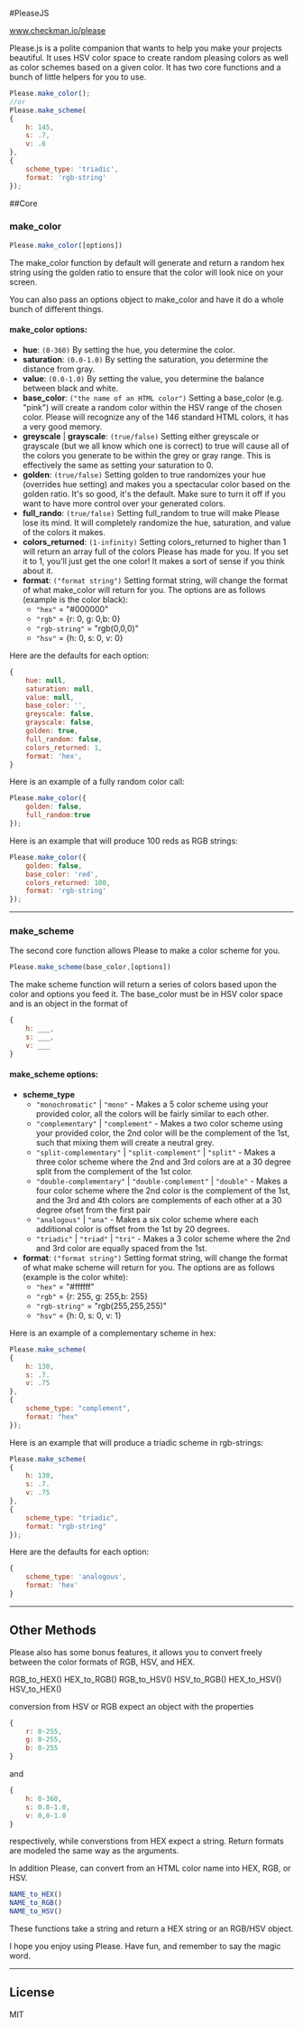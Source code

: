 #PleaseJS

www.checkman.io/please

Please.js is a polite companion that wants to help you make your projects beautiful.  It uses HSV color space to create random pleasing colors as well as color schemes based on a given color.
It has two core functions and a bunch of little helpers for you to use.


```js
Please.make_color();
//or
Please.make_scheme(
{
	h: 145,
	s: .7,
	v: .6
},
{
	scheme_type: 'triadic',
	format: 'rgb-string'
});
```

##Core

### make_color

```js
Please.make_color([options])
```

The make_color function by default will generate and return a random hex string using the golden ratio to ensure that the color will look nice on your screen.

You can also pass an options object to make_color and have it do a whole bunch of different things.

#### make_color options:

 * **hue**: `(0-360)` By setting the hue, you determine the color.
 * **saturation**: `(0.0-1.0)` By setting the saturation, you determine the distance from gray.
 * **value**: `(0.0-1.0)` By setting the value, you determine the balance between black and white.
 * **base_color**: `("the name of an HTML color")` Setting a base_color (e.g. "pink") will create a random color within the HSV range of the chosen color. Please will recognize any of the 146 standard HTML colors, it has a very good memory.
 * **greyscale** | **grayscale**: `(true/false)` Setting either greyscale or grayscale (but we all know which one is correct) to true will cause all of the colors you generate to be within the grey or gray range. This is effectively the same as setting your saturation to 0.
 * **golden**: `(true/false)` Setting golden to true randomizes your hue (overrides hue setting) and makes you a spectacular color based on the golden ratio. It's so good, it's the default. Make sure to turn it off if you want to have more control over your generated colors.
 * **full_rando**: `(true/false)` Setting full_random to true will make Please lose its mind. It will completely randomize the hue, saturation, and value of the colors it makes.
 * **colors_returned**: `(1-infinity)` Setting colors_returned to higher than 1 will return an array full of the colors Please has made for you. If you set it to 1, you'll just get the one color! It makes a sort of sense if you think about it.
 * **format**: `("format string")` Setting format string, will change the format of what make_color will return for you. The options are as follows (example is the color black):
	 * `"hex"` = "#000000"
	 * `"rgb"` = {r: 0, g: 0,b: 0}
	 * `"rgb-string"` = "rgb(0,0,0)"
	 * `"hsv"` = {h: 0, s: 0, v: 0}

Here are the defaults for each option:
```js
{
	hue: null,
	saturation: null,
	value: null,
	base_color: '',
	greyscale: false,
	grayscale: false,
	golden: true,
	full_random: false,
	colors_returned: 1,
	format: 'hex',
}
```

Here is an example of a fully random color call:
```js
Please.make_color({
	golden: false,
	full_random:true
});
```

Here is an example that will produce 100 reds as RGB strings:
```js
Please.make_color({
	golden: false,
	base_color: 'red',
	colors_returned: 100,
	format: 'rgb-string'
});
```

--------------

### make_scheme

The second core function allows Please to make a color scheme for you.

```js
Please.make_scheme(base_color,[options])
```

The make scheme function will return a series of colors based upon the color and options you feed it.  The base_color must be in HSV color space and is an object in the format of
```js
{
	h: ___,
	s: ___,
	v: ___
}
```

#### make_scheme options:

 * **scheme_type**
	 * `"monochromatic"` | `"mono"` - Makes a 5 color scheme using your provided color, all the colors will be fairly similar to each other.
	 * `"complementary"` | `"complement"` - Makes a two color scheme using your provided color, the 2nd color will be the complement of the 1st, such that mixing them will create a neutral grey.
	 * `"split-complementary"` | `"split-complement"` | `"split"` - Makes a three color scheme where the 2nd and 3rd colors are at a 30 degree split from the complement of the 1st color.
	 * `"double-complementary"` | `"double-complement"` | `"double"` - Makes a four color scheme where the 2nd color is the complement of the 1st, and the 3rd and 4th colors are complements of each other at a 30 degree ofset from the first pair
	 * `"analogous"` | `"ana"` - Makes a six color scheme where each additional color is offset from the 1st by 20 degrees.
	 * `"triadic"` | `"triad"` | `"tri"` - Makes a 3 color scheme where the 2nd and 3rd color are equally spaced from the 1st.
 * **format**: `("format string")` Setting format string, will change the format of what make scheme will return for you. The options are as follows (example is the color white):
	 * `"hex"` = "#ffffff"
	 * `"rgb"` = {r: 255, g: 255,b: 255}
	 * `"rgb-string"` = "rgb(255,255,255)"
	 * `"hsv"` = {h: 0, s: 0, v: 1}

Here is an example of a complementary scheme in hex:
```js
Please.make_scheme(
{
	h: 130,
	s: .7.
	v: .75
},
{
	scheme_type: "complement",
	format: "hex"
});
```

Here is an example that will produce a triadic scheme in rgb-strings:
```js
Please.make_scheme(
{
	h: 130,
	s: .7.
	v: .75
},
{
	scheme_type: "triadic",
	format: "rgb-string"
});
```

Here are the defaults for each option:
```js
{
	scheme_type: 'analogous',
	format: 'hex'
}
```

--------------

## Other Methods

Please also has some bonus features, it allows you to convert freely between the color formats of RGB, HSV, and HEX.

RGB_to_HEX()
HEX_to_RGB()
RGB_to_HSV()
HSV_to_RGB()
HEX_to_HSV()
HSV_to_HEX()

conversion from HSV or RGB expect an object with the properties
```js
{
	r: 0-255,
	g: 0-255,
	b: 0-255
}
```
and
```js
{
	h: 0-360,
	s: 0.0-1.0,
	v: 0,0-1.0
}
```

respectively, while converstions from HEX expect a string. Return formats are modeled the same way as the arguments.

In addition Please, can convert from an HTML color name into HEX, RGB, or HSV.

```js
NAME_to_HEX()
NAME_to_RGB()
NAME_to_HSV()
```

These functions take a string and return a HEX string or an RGB/HSV object.

I hope you enjoy using Please.  Have fun, and remember to say the magic word.

--------------

## License

MIT
